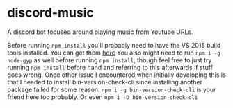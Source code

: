 # discord-music
A discord bot focused around playing music from Youtube URLs.

Before running `npm install` you'll probably need to have the VS 2015 build tools installed. You can get them [here](https://www.microsoft.com/en-us/download/details.aspx?id=48159)
You also might need to run `npm i -g node-gyp` as well before running `npm install`, though feel free to just try running `npm install` before hand and referring to this afterwards if stuff goes wrong.
Once other issue I encountered when initially developing this is that I needed to install bin-version-check-cli since installing another package failed for some reason. `npm i -g bin-version-check-cli` is your friend here too probably. Or even `npm i -D bin-version-check-cli`
